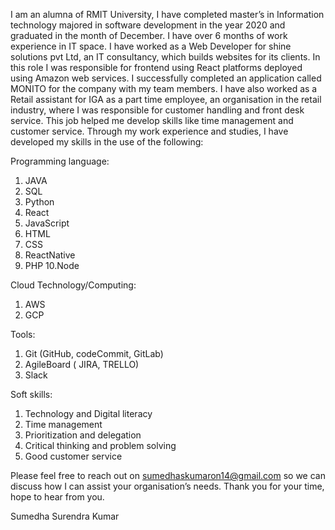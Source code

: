 I am an alumna of RMIT University, I have completed master’s in Information technology majored in software development in the year 2020 and graduated in the month of December.
I have over 6 months of work experience in IT space. I have worked as a Web Developer for shine solutions pvt Ltd, an IT consultancy, which builds websites for its clients. In this role I was responsible for frontend using React platforms deployed using Amazon web services. I successfully completed an application called MONITO for the company with my team members.
I have also worked as a Retail assistant for IGA as a part time employee, an organisation in the retail industry, where I was responsible for customer handling and front desk service. This job helped me develop skills like time management and customer service.
Through my work experience and studies, I have developed my skills in the use of the following:

Programming language:
1. JAVA
2. SQL
3. Python
4. React
5. JavaScript
6. HTML
7. CSS
8. ReactNative
9. PHP
10.Node


Cloud Technology/Computing:
1. AWS
2. GCP

Tools:
1. Git (GitHub, codeCommit, GitLab)
2. AgileBoard ( JIRA, TRELLO)
3. Slack

Soft skills:
1. Technology and Digital literacy
2. Time management
3. Prioritization and delegation
4. Critical thinking and problem solving
5. Good customer service

Please feel free to reach out on sumedhaskumaron14@gmail.com so we can discuss how I can assist your organisation’s needs. Thank you for your time, hope to hear from you.

Sumedha Surendra Kumar
